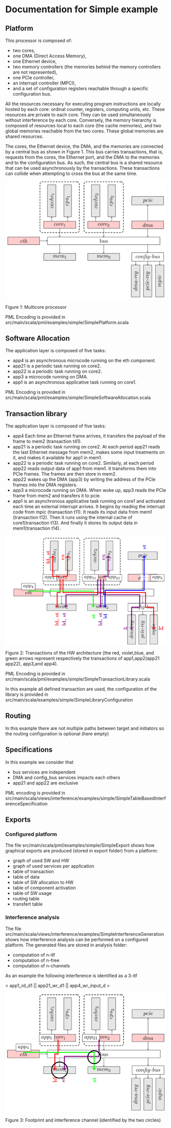 # Documentation for Simple example

## Platform

This processor is composed of:
* two cores, 
* one DMA (Direct Access Memory), 
* one Ethernet device, 
* two memory controllers (the memories behind the memory controllers are not represented),
* one PCIe controller, 
* an interrupt controller (MPCI), 
* and a set of configuration registers reachable through a specific configuration bus.

All the resources necessary for executing program instructions are locally hosted by each core: ordinal counter, registers, computing units, etc. 
These resources are private to each core. 
They can be used simultaneously without interference by each core. 
Conversely, the memory hierarchy is composed of resources local to each core (the cache memories), and two global memories reachable from the two cores. 
These global memories are shared resources.

The cores, the Ethernet device, the DMA, and the memories are connected by a central bus as shown in Figure 1. 
This bus carries transactions, that is, requests from the cores, the Ethernet port, and the DMA to the memories and to the configuration bus. 
As such, the central bus is a shared resource that can be used asynchronously by the transactions. 
These transactions can collide when attempting to cross the bus at the same time.

![platform](platform.PNG "multicore processor")

Figure 1: Multicore processor

PML Encoding is provided in src/main/scala/pml/examples/simple/SimplePlatform.scala

## Software Allocation

The application layer is composed of five tasks:
* app4 is an asynchronous microcode running on the eth component. 
* app21 is a periodic task running on core2. 
* app22 is a periodic task running on core2.
* app3 a microcode running on DMA. 
* app1 is an asynchronous applicative task running on core1.
  
PML Encoding is provided in src/main/scala/pml/examples/simple/SimpleSoftwareAllocation.scala

## Transaction library

The application layer is composed of five tasks:
* app4 Each time an Ethernet frame arrives, it transfers the payload of the frame to mem2 (transaction t41).
* app21 is a periodic task running on core2. At each period app21 reads the last Ethernet message from mem2, makes some input treatments on it, and makes it available for app1 in mem1.
* app22 is a periodic task running on core2. Similarly, at each period app22 reads output data of app1 from mem1. It transforms them into PCIe frames. The frames are then store in mem2.
* app22 wakes up the DMA (app3) by writing the address of the PCIe frames into the DMA registers.
* app3 a microcode running on DMA. When woke up, app3 reads the PCIe frame from mem2 and transfers it to pcie.
* app1 is an asynchronous applicative task running on core1 and activated each time an external interrupt arrives. It begins by reading the interrupt code from mpic (transaction t11). It reads its input data from mem1 (transaction t12). Then it runs using the internal cache of core1(transaction t13). And finally it stores its output data in mem1(transaction t14).

![transaction](transactions.PNG "Transactions of the HW architecture (the red, violet,blue, and green arrows represent respectively the transactions of app1,app2(app21 app22), app3,and app4)")

Figure 2: Transactions of the HW architecture (the red, violet,blue, and green arrows represent respectively the transactions of app1,app2(app21 app22), app3,and app4).

PML Encoding is provided in src/main/scala/pml/examples/simple/SimpleTransactionLibrary.scala

In this example all defined transaction are used, the configuration of the library is provided in src/main/scala/examples/simple/SimpleLibraryConfiguration

## Routing

In this example there are not multiple paths between target and initiators so the routing configuration is optional (here empty)

## Specifications

In this example we consider that 
* bus services are independent
* DMA and config_bus services impacts each others
* app21 and app22 are exclusive

PML encoding is provided in src/main/scala/views/interference/examples/simple/SimpleTableBasedInterferenceSpecification

## Exports

### Configured platform

The file src/main/scala/pml/examples/simple/SimpleExport shows how graphical exports are produced (stored in export folder) 
from a platform:
* graph of used SW and HW
* graph of used services per application
* table of transaction
* table of data
* table of SW allocation to HW
* table of component activation
* table of SW usage
* routing table
* transfert table

### Interference analysis

The file src/main/scala/views/interference/examples/SimpleInterferenceGeneration shows how interference analysis can be performed
on a configured platform. The generated files are stored in analysis folder:
* computation of n-itf
* computation of n-free
* computation of n-channels

As an example the following interference is identified as a 3-itf

< app1_rd_d1 || app21_wr_d1 || app4_wr_input_d >

![transaction](interference.PNG "Footprint and interference channel (identified by the two circles)")

Figure 3: Footprint and interference channel (identified by the two circles) 

